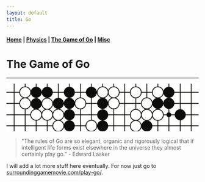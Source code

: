 ```yaml
---
layout: default
title: Go
---
```


#### [Home](index.md) | [Physics](physics.md) | [The Game of Go](go.md) | [Misc](misc.md)

# The Game of Go
---

![Go image](/images/go_image.png)



> "The rules of Go are so elegant, organic and rigorously logical that if intelligent life forms exist elsewhere in the universe they almost certainly play go." - Edward Lasker

I will add a lot more stuff here eventually. For now just go to [surroundinggamemovie.com/play-go/](https://www.surroundinggamemovie.com/play-go/).


